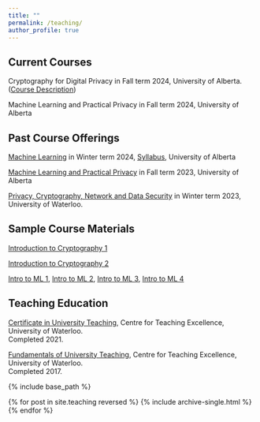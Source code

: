 ```yaml
---
title: ""
permalink: /teaching/
author_profile: true
---
```


<h2>Current Courses</h2>
Cryptography for Digital Privacy in Fall term 2024, University of Alberta. (<a href="https://bkacsmar.github.io//files/Referencefor496a1.pdf">Course Description</a>)

Machine Learning and Practical Privacy in Fall term 2024, University of Alberta

<h2>Past Course Offerings</h2>

[Machine Learning](https://www.ualberta.ca/computing-science/graduate-studies/course-directory/courses/machine-learning.html) in Winter term 2024, [Syllabus](https://bkacsmar.github.io//files/466566_Syllabus_Jan8_corr.pdf), University of Alberta


[Machine Learning and Practical Privacy](https://bkacsmar.github.io//MLandPracticalPrivacy/) in Fall term 2023, University of Alberta

[Privacy, Cryptography, Network and Data Security](https://bkacsmar.github.io//cs489waterloo2023/) in Winter term 2023, University of Waterloo.


<h2>Sample Course Materials</h2>

[Introduction to Cryptography 1](https://bkacsmar.github.io//files/IntroCrypto1.pdf)

[Introduction to Cryptography 2](https://bkacsmar.github.io//files/introcrypto2.pdf)

[Intro to ML 1](https://bkacsmar.github.io//files/W24_466566_Day1.pdf), [Intro to ML 2](https://bkacsmar.github.io//files/W24_466566_Day2slides.pdf), [Intro to ML 3](https://bkacsmar.github.io//files/W24_466566_Day3.pdf), [Intro to ML 4](https://bkacsmar.github.io//files/W24_466566_Day4.pdf)


<h2>Teaching Education</h2>

[Certificate in University Teaching](https://uwaterloo.ca/centre-for-teaching-excellence/support-graduate-students/certificate-university-teaching/), Centre for Teaching Excellence, University of Waterloo. <br> Completed 2021. <br> 

[Fundamentals of University Teaching](https://uwaterloo.ca/centre-for-teaching-excellence/support-graduate-students/fundamentals-university-teaching-program/), Centre for Teaching Excellence, University of Waterloo. <br> Completed 2017.
<br>


<!-- <h2>Teaching Assistantships</h2>
Winter 2021: CS490 Information Systems Management, University of Waterloo.<br>
Winter 2020: CS458/658 Computer Security and Privacy, University of Waterloo.<br>
Fall 2018: CS458/658 Computer Security and Privacy, University of Waterloo.<br>
Spring 2018: CS458/658 Computer Security and Privacy, University of Waterloo.<br>
Winter 2018: CS458/658 Computer Security and Privacy, University of Waterloo.<br>
Fall 2017: CS458/658 Computer Security and Privacy, University of Waterloo.<br>
Spring 2017: CS458/658 Computer Security and Privacy, University of Waterloo.<br>
Winter 2017: CS490 Information Systems Management, University of Waterloo.<br>
Fall 2016: CS135 Designing Functional Programs, University of Waterloo.<br>
Winter 2016: 62.206 Discrete Structures and Programming, Brandon University.<br>
Winter 2016: 62:182 Linear Algebra, Brandon University. <br>
Winter 2016: 70:163 Critical Thinking, Brandon University.<br>
Fall 2015: 62.206 Discrete Structures and Programming, Brandon University.<br>
Fall 2015: 62:182 Linear Algebra, Brandon University. <br>
Fall 2015: 70:162 Introduction to Logic, Brandon University.<br>
Winter 2015: 62.206 Discrete Structures and Programming, Brandon University.<br>
Winter 2015: 62:182 Linear Algebra, Brandon University. <br>
Fall 2014: 62:182 Linear Algebra, Brandon University. <br>
Fall 2014: 70:162 Introduction to Logic, Brandon University.<br>
Winter 2014: 62:182 Linear Algebra, Brandon University. <br>
Fall 2013: 62:182 Linear Algebra, Brandon University. <br>
Winter 2013: 62:182 Linear Algebra, Brandon University. <br> -->










{% include base_path %}

{% for post in site.teaching reversed %}
  {% include archive-single.html %}
{% endfor %}
